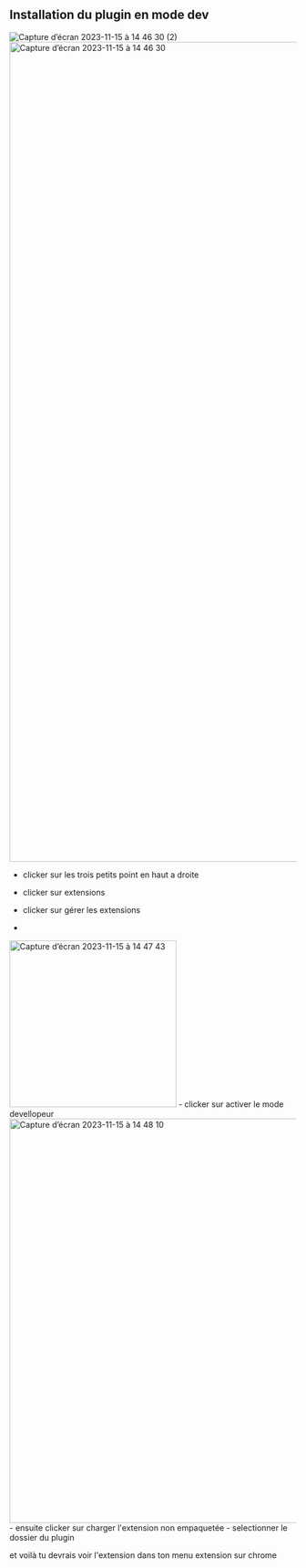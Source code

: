## Installation du plugin en mode dev

![Capture d’écran 2023-11-15 à 14 46 30 (2)](https://github.com/tashikomaaa/eunomie-plugin/assets/25383800/b3f961dd-7bfd-4114-9426-2a3294975a56)
<img width="1440" alt="Capture d’écran 2023-11-15 à 14 46 30" src="https://github.com/tashikomaaa/eunomie-plugin/assets/25383800/1e9adf55-8cc4-4a06-aa7b-7dd0c5d3f7eb">

- clicker sur les trois petits point en haut a droite
- clicker sur extensions
- clicker sur gérer les extensions

-  
<img width="293" alt="Capture d’écran 2023-11-15 à 14 47 43" src="https://github.com/tashikomaaa/eunomie-plugin/assets/25383800/526e03d1-6d58-491c-b166-f5b8c21ac7dc">
- clicker sur activer le mode devellopeur
<img width="710" alt="Capture d’écran 2023-11-15 à 14 48 10" src="https://github.com/tashikomaaa/eunomie-plugin/assets/25383800/b2da3ca6-69cf-4430-b287-87d38b527ea9">
- ensuite clicker sur charger l'extension non empaquetée
- selectionner le dossier du plugin


 et voilà tu devrais voir l'extension dans ton menu extension sur chrome
